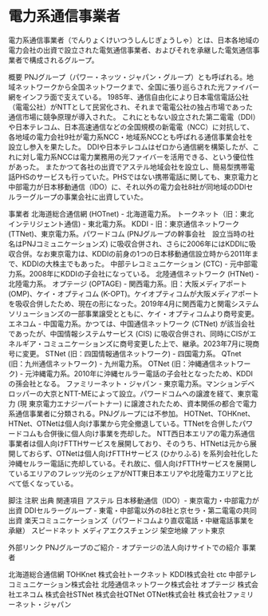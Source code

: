 # 電力系通信事業者

電力系通信事業者（でんりょくけいつうしんじぎょうしゃ）とは、日本各地域の電力会社の出資で設立された電気通信事業者、およびそれを承継した電気通信事業者で構成されるグループ。

概要
PNJグループ（パワー・ネッツ・ジャパン・グループ）とも呼ばれる。地域ネットワークから全国ネットワークまで、全国に張り巡らされた光ファイバー網をインフラ面で支えている。
1985年、通信自由化により日本電信電話公社（電電公社）がNTTとして民営化され、それまで電電公社の独占市場であった通信市場に競争原理が導入された。
これにともない設立された第二電電（DDI）や日本テレコム、日本高速通信などの全国規模の新電電（NCC）に対抗して、各地域の電力会社9社が電力系NCC・地域系NCCとも呼ばれる通信事業会社を設立し参入を果たした。
DDIや日本テレコムはゼロから通信網を構築したが、これに対し電力系NCCは電力業務用の光ファイバーを活用できる、という優位性があった。
またかつて各社の出資でアステル地域会社を設立し、簡易型携帯電話PHSのサービスも行っていた。PHSではない携帯電話に関しても、東京電力と中部電力が日本移動通信（IDO）に、それ以外の電力会社8社が同地域のDDIセルラーグループの事業会社に出資していた。

事業者
北海道総合通信網 (HOTnet) - 北海道電力系。
トークネット（旧：東北インテリジェント通信) - 東北電力系。
KDDI - 旧：東京通信ネットワーク (TTNet)、東京電力系。パワードコム (PNJグループの幹事会社　設立当時の社名はPNJコミュニケーションズ) に吸収合併され、さらに2006年にはKDDIに吸収合併。なお東京電力は、KDDIの前身の1つの日本移動通信設立時から2011年まで、KDDIの大株主でもあった。
中部テレコミュニケーション (CTC) - 元中部電力系。2008年にKDDIの子会社になっている。
北陸通信ネットワーク (HTNet) - 北陸電力系。
オプテージ (OPTAGE) - 関西電力系。旧：大阪メディアポート (OMP)、ケイ・オプティコム (K-OPT)。ケイオプティコムが大阪メディアポートを吸収合併したため、現在の形になった。2019年4月に関西電力と関電システムソリューションズの一部事業譲受とともに、ケイ・オプティコムより商号変更。
エネコム - 中国電力系。かつては、中国通信ネットワーク (CTNet) が該当会社であったが、中国情報システムサービス (CIS) に吸収合併され、同時にCISがエネルギア・コミュニケーションズに商号変更した上で、継承。2023年7月に現商号に変更。
STNet (旧：四国情報通信ネットワーク) - 四国電力系。
QTnet (旧：九州通信ネットワーク) - 九州電力系。
OTNet (旧：沖縄通信ネットワーク) - 元沖縄電力系。2010年に沖縄セルラー電話の子会社となったため、KDDIの孫会社となる。
ファミリーネット・ジャパン - 東京電力系。マンションデベロッパーの大京とNTT-MEによって設立。パワードコムへの譲渡を経て、東京電力 (現 東京電力エナジーパートナー) に譲渡されたため、資本関係の都合で電力系通信事業者に分類される。PNJグループには不参加。
HOTNet、TOHKnet、HTNet、OTNetは個人向け事業から完全撤退している。TTNetを合併したパワードコムも合併後に個人向け事業を売却した。
NTT西日本エリアの電力系通信事業者は個人向けFTTHサービスを展開しており、そのうち、HTNetは元から展開しておらず、OTNetは個人向けFTTHサービス (ひかりふる) を系列会社化した沖縄セルラー電話に売却している。それ故に、個人向けFTTHサービスを展開しているエリアのフレッツ光のシェアがNTT東日本エリアや北陸電力エリアと比べて低くなっている。

脚注
注釈
出典
関連項目
アステル
日本移動通信（IDO）- 東京電力・中部電力が出資
DDIセルラーグループ - 東電・中部電以外の8社と京セラ・第二電電の共同出資
楽天コミュニケーションズ（パワードコムより直収電話・中継電話事業を承継）
スピードネット
メディアエクスチェンジ
架空地線
アット東京

外部リンク
PNJグループのご紹介 - オプテージの法人向けサイトでの紹介
事業者

北海道総合通信網
TOHKnet 株式会社トークネット
KDDI株式会社
ctc 中部テレコミュニケーション株式会社
北陸通信ネットワーク株式会社
オプテージ
株式会社エネコム
株式会社STNet
株式会社QTNet
OTNet株式会社
株式会社ファミリーネット・ジャパン